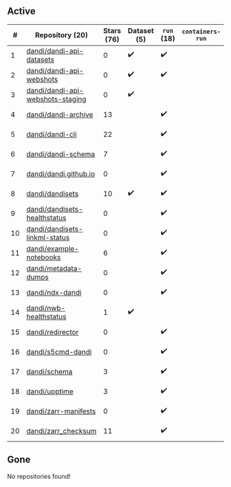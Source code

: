 ## Active
| # | Repository (20) | Stars (76) | Dataset (5) | `run` (18) | `containers-run` | Last Modified |
| --- | --- | --- | --- | --- | --- | --- |
| 1 | [dandi/dandi-api-datasets](https://github.com/dandi/dandi-api-datasets) | 0 | :heavy_check_mark: | :heavy_check_mark: |  | 2021-05-10 18:39:55+00:00 |
| 2 | [dandi/dandi-api-webshots](https://github.com/dandi/dandi-api-webshots) | 0 | :heavy_check_mark: | :heavy_check_mark: |  | 2023-09-27 12:53:14+00:00 |
| 3 | [dandi/dandi-api-webshots-staging](https://github.com/dandi/dandi-api-webshots-staging) | 0 | :heavy_check_mark: |  |  | 2021-12-20 08:47:12+00:00 |
| 4 | [dandi/dandi-archive](https://github.com/dandi/dandi-archive) | 13 |  | :heavy_check_mark: |  | 2024-12-04 21:37:14+00:00 |
| 5 | [dandi/dandi-cli](https://github.com/dandi/dandi-cli) | 22 |  | :heavy_check_mark: |  | 2024-12-04 03:04:32+00:00 |
| 6 | [dandi/dandi-schema](https://github.com/dandi/dandi-schema) | 7 |  | :heavy_check_mark: |  | 2024-11-20 18:45:02+00:00 |
| 7 | [dandi/dandi.github.io](https://github.com/dandi/dandi.github.io) | 0 |  | :heavy_check_mark: |  | 2024-12-03 13:38:50+00:00 |
| 8 | [dandi/dandisets](https://github.com/dandi/dandisets) | 10 | :heavy_check_mark: | :heavy_check_mark: |  | 2024-12-05 06:05:07+00:00 |
| 9 | [dandi/dandisets-healthstatus](https://github.com/dandi/dandisets-healthstatus) | 0 |  | :heavy_check_mark: |  | 2024-11-18 13:54:06+00:00 |
| 10 | [dandi/dandisets-linkml-status](https://github.com/dandi/dandisets-linkml-status) | 0 |  | :heavy_check_mark: |  | 2024-12-05 06:54:07+00:00 |
| 11 | [dandi/example-notebooks](https://github.com/dandi/example-notebooks) | 6 |  | :heavy_check_mark: |  | 2024-10-01 02:50:44+00:00 |
| 12 | [dandi/metadata-dumps](https://github.com/dandi/metadata-dumps) | 0 |  | :heavy_check_mark: |  | 2020-02-29 02:42:42+00:00 |
| 13 | [dandi/ndx-dandi](https://github.com/dandi/ndx-dandi) | 0 |  | :heavy_check_mark: |  | 2020-02-06 17:21:35+00:00 |
| 14 | [dandi/nwb-healthstatus](https://github.com/dandi/nwb-healthstatus) | 1 | :heavy_check_mark: |  |  | 2023-11-09 22:05:52+00:00 |
| 15 | [dandi/redirector](https://github.com/dandi/redirector) | 0 |  | :heavy_check_mark: |  | 2023-05-22 15:33:18+00:00 |
| 16 | [dandi/s5cmd-dandi](https://github.com/dandi/s5cmd-dandi) | 0 |  | :heavy_check_mark: |  | 2024-10-29 16:08:09+00:00 |
| 17 | [dandi/schema](https://github.com/dandi/schema) | 3 |  | :heavy_check_mark: |  | 2024-07-10 21:11:02+00:00 |
| 18 | [dandi/upptime](https://github.com/dandi/upptime) | 3 |  | :heavy_check_mark: |  | 2024-12-07 01:31:53+00:00 |
| 19 | [dandi/zarr-manifests](https://github.com/dandi/zarr-manifests) | 0 |  | :heavy_check_mark: |  | 2024-11-22 07:20:15+00:00 |
| 20 | [dandi/zarr_checksum](https://github.com/dandi/zarr_checksum) | 11 |  | :heavy_check_mark: |  | 2024-11-25 16:54:18+00:00 |

## Gone
No repositories found!
